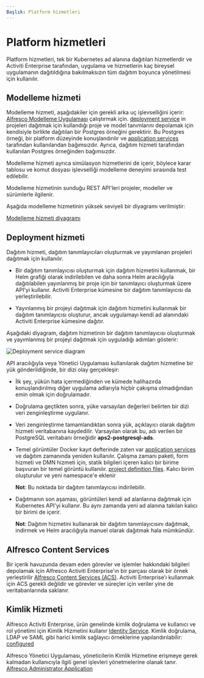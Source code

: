 ```yaml
---
Başlık: Platform hizmetleri
---
```


# Platform hizmetleri
Platform hizmetleri, tek bir Kubernetes ad alanına dağıtılan hizmetlerdir ve Activiti Enterprise tarafından, uygulama ve hizmetlerin kaç bireysel uygulamanın dağıtıldığına bakılmaksızın tüm dağıtım boyunca yönetilmesi için kullanılır.

## Modelleme hizmeti
Modelleme hizmeti, aşağıdakiler için gerekli arka uç işlevselliğini içerir: [Alfresco Modelleme Uygulaması](../modeling/README.md) çalıştırmak için. [deployment service](#deployment-hizmeti) in projeleri dağıtmak için kullandığı proje ve model tanımlarını depolamak için kendisiyle birlikte dağıtılan bir Postgres örneğini gerektirir. Bu Postgres örneği, bir platform düzeyinde konuşlandırılır ve [application services](../architecture/application.md) tarafından kullanılandan bağımsızdır. Ayrıca, dağıtım hizmeti tarafından kullanılan Postgres örneğinden bağımsızdır.

Modelleme hizmeti ayrıca simülasyon hizmetlerini de içerir, böylece karar tablosu ve komut dosyası işlevselliği modelleme deneyimi sırasında test edilebilir.

Modelleme hizmetinin sunduğu REST API'leri projeler, modeller ve sürümlerle ilgilenir.

Aşağıda modelleme hizmetinin yüksek seviyeli bir diyagramı verilmiştir:

[Modelleme hizmeti diyagramı](../images/arch-modeling.png)

## Deployment hizmeti
Dağıtım hizmeti, dağıtım tanımlayıcıları oluşturmak ve yayımlanan projeleri dağıtmak için kullanılır.

* Bir dağıtım tanımlayıcısı oluşturmak için dağıtım hizmetini kullanmak, bir Helm grafiği olarak indirilebilen ve daha sonra Helm aracılığıyla dağıtılabilen yayınlanmış bir proje için bir tanımlayıcı oluşturmak üzere API'yi kullanır. Activiti Enterprise kümesine bir dağıtım tanımlayıcısı da yerleştirilebilir.

* Yayınlanmış bir projeyi dağıtmak için dağıtım hizmetini kullanmak bir dağıtım tanımlayıcısı oluşturur, ancak uygulamayı kendi ad alanındaki Activiti Enterprise kümesine dağıtır.

Aşağıdaki diyagram, dağıtım hizmetinin bir dağıtım tanımlayıcısı oluşturmak ve yayımlanmış bir projeyi dağıtmak için uyguladığı adımları gösterir:

![Deployment service diagram](../images/arch-deployment-service.png)

API aracılığıyla veya Yönetici Uygulaması kullanılarak dağıtım hizmetine bir yük gönderildiğinde, bir dizi olay gerçekleşir:

* İlk şey, yükün hata içermediğinden ve kümede halihazırda konuşlandırılmış diğer uygulama adlarıyla hiçbir çakışma olmadığından emin olmak için doğrulamadır.
* Doğrulama geçtikten sonra, yüke varsayılan değerleri belirten bir dizi veri zenginleştirme uygulanır.
* Veri zenginleştirme tamamlandıktan sonra yük, açıklayıcı olarak dağıtım hizmeti veritabanına kaydedilir. Varsayılan olarak bu, adı verilen bir PostgreSQL veritabanı örneğidir **aps2-postgresql-ads**.
* Temel görüntüler Docker kayıt defterinde zaten var [application services](../architecture/application.md) ve dağıtım zamanında yeniden kullanılır. Çalışma zamanı paketi, form hizmeti ve DMN hizmeti için, statik bilgileri içeren kalıcı bir birime başvuran bir temel görüntü kullanılır. [project definition files](../modeling/projects.md#files). Kalıcı birim oluşturulur ve yeni namespace'e eklenir

	**Not**: Bu noktada bir dağıtım tanımlayıcısı indirilebilir.

* Dağıtmanın son aşaması, görüntüleri kendi ad alanlarına dağıtmak için Kubernetes API'yi kullanır. Bu aynı zamanda yeni ad alanına takılan kalıcı bir birimi de içerir.

	**Not**: Dağıtım hizmetini kullanarak bir dağıtım tanımlayıcısını dağıtmak, indirmek ve Helm aracılığıyla manuel olarak dağıtmak hala mümkündür.

## Alfresco Content Services

Bir içerik havuzunda devam eden görevler ve işlemler hakkındaki bilgileri depolamak için Alfresco Activiti Enterprise'ın bir parçası olarak bir örnek yerleştirilir [Alfresco Content Services (ACS)](https://docs.alfresco.com/6.1/references/whats-new.html). Activiti Enterprise'ı kullanmak için ACS gerekli değildir ve görevler ve süreçler için veriler yine de veritabanlarında saklanır.

## Kimlik Hizmeti
Alfresco Activiti Enterprise, ürün genelinde kimlik doğrulama ve kullanıcı ve rol yönetimi için Kimlik Hizmetini kullanır [Identity Service](https://docs.alfresco.com/identity/concepts/identity-overview.html). 
Kimlik doğrulama, LDAP ve SAML gibi harici kimlik sağlayıcı örneklerine yapılandırılabilir: [configured](http://docs.alfresco.com/identity/concepts/identity-configure.html) 

Alfresco Yönetici Uygulaması, yöneticilerin Kimlik Hizmetine erişmeye gerek kalmadan kullanıcıyla ilgili genel işlevleri yönetmelerine olanak tanır. [Alfresco Administrator Application](../administrator/identity/README.md)
